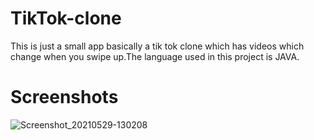 # TikTok-clone
This is just a small app basically a tik tok clone which has videos which change when you swipe up.The language used in this project is JAVA.

# Screenshots

![Screenshot_20210529-130208](https://user-images.githubusercontent.com/74149479/120062358-aed5e900-c016-11eb-9768-a305165d3b65.png)

